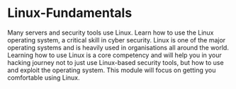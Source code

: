 # Linux-Fundamentals

Many servers and security tools use Linux. Learn how to use the Linux operating system, a critical skill in cyber security.
Linux is one of the major operating systems and is heavily used in organisations all around the world. Learning how to use Linux is a core competency and will help you in your hacking journey not to just use Linux-based security tools, but how to use and exploit the operating system. This module will focus on getting you comfortable using Linux.
